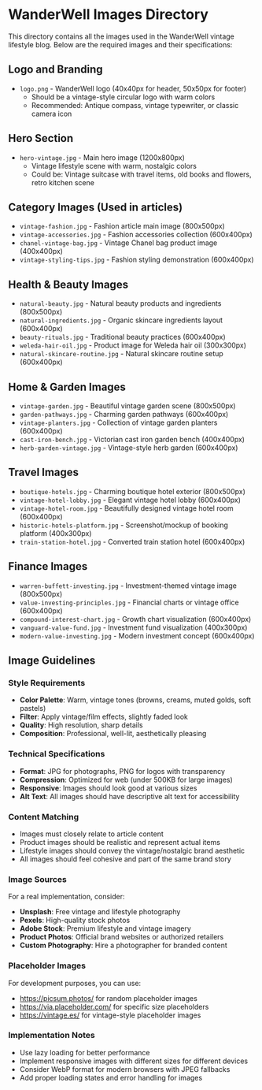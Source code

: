 # WanderWell Images Directory

This directory contains all the images used in the WanderWell vintage lifestyle blog. Below are the required images and their specifications:

## Logo and Branding
- `logo.png` - WanderWell logo (40x40px for header, 50x50px for footer)
  - Should be a vintage-style circular logo with warm colors
  - Recommended: Antique compass, vintage typewriter, or classic camera icon

## Hero Section
- `hero-vintage.jpg` - Main hero image (1200x800px)
  - Vintage lifestyle scene with warm, nostalgic colors
  - Could be: Vintage suitcase with travel items, old books and flowers, retro kitchen scene

## Category Images (Used in articles)
- `vintage-fashion.jpg` - Fashion article main image (800x500px)
- `vintage-accessories.jpg` - Fashion accessories collection (600x400px)
- `chanel-vintage-bag.jpg` - Vintage Chanel bag product image (400x400px)
- `vintage-styling-tips.jpg` - Fashion styling demonstration (600x400px)

## Health & Beauty Images
- `natural-beauty.jpg` - Natural beauty products and ingredients (800x500px)
- `natural-ingredients.jpg` - Organic skincare ingredients layout (600x400px)
- `beauty-rituals.jpg` - Traditional beauty practices (600x400px)
- `weleda-hair-oil.jpg` - Product image for Weleda hair oil (300x300px)
- `natural-skincare-routine.jpg` - Natural skincare routine setup (600x400px)

## Home & Garden Images
- `vintage-garden.jpg` - Beautiful vintage garden scene (800x500px)
- `garden-pathways.jpg` - Charming garden pathways (600x400px)
- `vintage-planters.jpg` - Collection of vintage garden planters (600x400px)
- `cast-iron-bench.jpg` - Victorian cast iron garden bench (400x400px)
- `herb-garden-vintage.jpg` - Vintage-style herb garden (600x400px)

## Travel Images
- `boutique-hotels.jpg` - Charming boutique hotel exterior (800x500px)
- `vintage-hotel-lobby.jpg` - Elegant vintage hotel lobby (600x400px)
- `vintage-hotel-room.jpg` - Beautifully designed vintage hotel room (600x400px)
- `historic-hotels-platform.jpg` - Screenshot/mockup of booking platform (400x300px)
- `train-station-hotel.jpg` - Converted train station hotel (600x400px)

## Finance Images
- `warren-buffett-investing.jpg` - Investment-themed vintage image (800x500px)
- `value-investing-principles.jpg` - Financial charts or vintage office (600x400px)
- `compound-interest-chart.jpg` - Growth chart visualization (600x400px)
- `vanguard-value-fund.jpg` - Investment fund visualization (400x300px)
- `modern-value-investing.jpg` - Modern investment concept (600x400px)

## Image Guidelines

### Style Requirements
- **Color Palette**: Warm, vintage tones (browns, creams, muted golds, soft pastels)
- **Filter**: Apply vintage/film effects, slightly faded look
- **Quality**: High resolution, sharp details
- **Composition**: Professional, well-lit, aesthetically pleasing

### Technical Specifications
- **Format**: JPG for photographs, PNG for logos with transparency
- **Compression**: Optimized for web (under 500KB for large images)
- **Responsive**: Images should look good at various sizes
- **Alt Text**: All images should have descriptive alt text for accessibility

### Content Matching
- Images must closely relate to article content
- Product images should be realistic and represent actual items
- Lifestyle images should convey the vintage/nostalgic brand aesthetic
- All images should feel cohesive and part of the same brand story

### Image Sources
For a real implementation, consider:
- **Unsplash**: Free vintage and lifestyle photography
- **Pexels**: High-quality stock photos
- **Adobe Stock**: Premium lifestyle and vintage imagery
- **Product Photos**: Official brand websites or authorized retailers
- **Custom Photography**: Hire a photographer for branded content

### Placeholder Images
For development purposes, you can use:
- https://picsum.photos/ for random placeholder images
- https://via.placeholder.com/ for specific size placeholders
- https://vintage.es/ for vintage-style placeholder images

### Implementation Notes
- Use lazy loading for better performance
- Implement responsive images with different sizes for different devices
- Consider WebP format for modern browsers with JPEG fallbacks
- Add proper loading states and error handling for images
